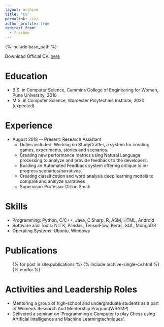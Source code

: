 ```yaml
---
layout: archive
title: "CV"
permalink: /cv/
author_profile: true
redirect_from:
  - /resume
---
```


{% include base_path %}

Download Official CV: [here](https://shruti-mahajan.github.io/files/resume_mastercopy.pdf)

Education
======
* B.S. in Computer Science, Cummins College of Engineering for Women, Pune University, 2018
* M.S. in Computer Science, Worcester Polytechnic Institute, 2020 (expected)

Experience
======
* August 2018 -- Present: Research Assistant
  * Duties included: Working on StudyCrafter, a system for creating games, experiments, stories and scenarios.
  * Creating new performance metrics using Natural Language processing to analyze and provide feedback to the developers.
  * Building an Automated Feedback system offering critique to in-progress scenarios/narratives
  * Creating classification and word analysis deep learning models to compare and analyze narratives
  * Supervisor: Professor Gillian Smith
  
Skills
======
* Programming: Python, C/C++, Java, C Sharp, R, ASM, HTML, Android
* Software and Tools: NLTK, Pandas, TensorFlow, Keras, SQL, MongoDB
* Operating Systems: Ubuntu, Windows

Publications
======
  <ul>{% for post in site.publications %}
    {% include archive-single-cv.html %}
  {% endfor %}</ul>
  
Activities and Leadership Roles
======
* Mentoring a group of high-school and undergraduate students as a part of Women’s Research And Mentorship Program(WRAMP)
* Delivered a seminar on ’Programming a Computer to play Chess using Artificial Intelligence and Machine Learningtechniques’.
